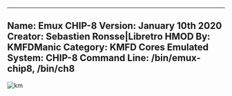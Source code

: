 -----------------------
Name: Emux CHIP-8
Version: January 10th 2020
Creator: Sebastien Ronsse|Libretro
HMOD By: KMFDManic
Category: KMFD Cores
Emulated System: CHIP-8
Command Line: /bin/emux-chip8, /bin/ch8
-----------------------
![km](https://i.imgur.com/uVw94hC.png)
